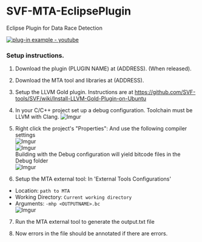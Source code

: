 # SVF-MTA-EclipsePlugin
Eclipse Plugin for Data Race Detection

[![plug-in example - youtube](http://img.youtube.com/vi/GGOyERf6XpU/0.jpg)](http://www.youtube.com/watch?v=GGOyERf6XpU)
### Setup instructions.

1. Download the plugin (PLUGIN NAME) at (ADDRESS). (When released).

2. Download the MTA tool and libraries at (ADDRESS).

3. Setup the LLVM Gold plugin. Instructions are at https://github.com/SVF-tools/SVF/wiki/Install-LLVM-Gold-Plugin-on-Ubuntu

4. In your C/C++ project set up a debug configuration. Toolchain must be LLVM with Clang.
![Imgur](https://i.imgur.com/Qaj8L1q.png)
5. Right click the project's "Properties":
And use the following compiler settings  
![Imgur](https://i.imgur.com/bN81SMP.png)  
![Imgur](https://i.imgur.com/XFlIopf.png)  
Building with the Debug configuration will yield bitcode files in the Debug folder  
![Imgur](https://i.imgur.com/wBcPBzD.png)

6. Setup the MTA external tool:
In 'External Tools Configurations'
* Location: `path to MTA`
* Working Directory: `Current working directory`
* Arguments: `-mhp <OUTPUTNAME>.bc`  
![Imgur](https://i.imgur.com/kfTtTkQ.png)

7. Run the MTA external tool to generate the output.txt file

8. Now errors in the file should be annotated if there are errors.
